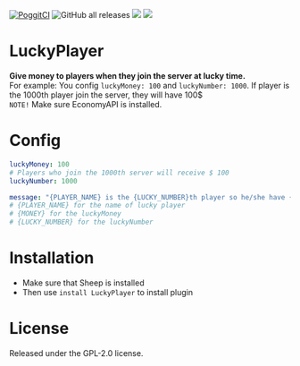 <!-- [![Build Status](https://www.travis-ci.com/thebigcrafter/LuckyPlayer.svg?branch=main)](https://www.travis-ci.com/thebigcrafter/LuckyPlayer) -->
[![PoggitCI](https://poggit.pmmp.io/ci.shield/thebigcrafter/LuckyPlayer/LuckyPlayer)](https://poggit.pmmp.io/ci/thebigcrafter/LuckyPlayer/LuckyPlayer)
![GitHub all releases](https://img.shields.io/github/downloads/thebigcrafter/LuckyPlayer/total)
[![](https://poggit.pmmp.io/shield.state/LuckyPlayer)](https://poggit.pmmp.io/p/LuckyPlayer)
[![](https://poggit.pmmp.io/shield.dl.total/LuckyPlayer)](https://poggit.pmmp.io/p/LuckyPlayer)
# LuckyPlayer
**Give money to players when they join the server at lucky time.**  
For example: You config ```luckyMoney: 100``` and ```luckyNumber: 1000```. If player is the 1000th player join the server, they will have 100$  
``NOTE!`` Make sure EconomyAPI is installed.
# Config
```yaml
luckyMoney: 100
# Players who join the 1000th server will receive $ 100
luckyNumber: 1000

message: "{PLAYER_NAME} is the {LUCKY_NUMBER}th player so he/she have {MONEY}$ for free!"
# {PLAYER_NAME} for the name of lucky player
# {MONEY} for the luckyMoney
# {LUCKY_NUMBER} for the luckyNumber
```
# Installation
- Make sure that Sheep is installed
- Then use ```install LuckyPlayer``` to install plugin

# License
Released under the GPL-2.0 license.
